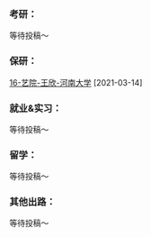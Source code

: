### 考研：

等待投稿～

### 保研：

[16-艺院-王欣-河南大学](升学就业/艺术学院/16-艺院-王欣.md) [2021-03-14]

### 就业&实习：

等待投稿～

### 留学：

等待投稿～

### 其他出路：

等待投稿～